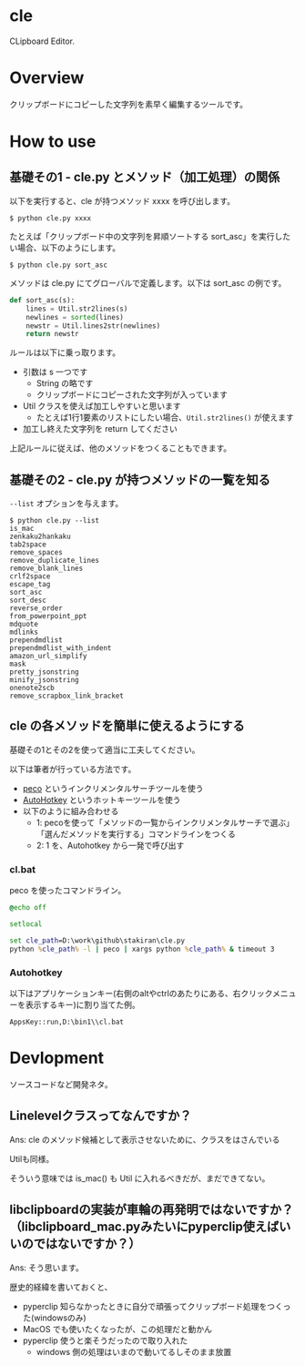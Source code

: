 # cle
CLipboard Editor.

# Overview
クリップボードにコピーした文字列を素早く編集するツールです。

# How to use

## 基礎その1 - cle.py とメソッド（加工処理）の関係
以下を実行すると、cle が持つメソッド xxxx を呼び出します。

```
$ python cle.py xxxx
```

たとえば「クリップボード中の文字列を昇順ソートする sort_asc」を実行したい場合、以下のようにします。

```
$ python cle.py sort_asc
```

メソッドは cle.py にてグローバルで定義します。以下は sort_asc の例です。

```python
def sort_asc(s):
    lines = Util.str2lines(s)
    newlines = sorted(lines)
    newstr = Util.lines2str(newlines)
    return newstr
```

ルールは以下に乗っ取ります。

- 引数は s 一つです
    - String の略です
    - クリップボードにコピーされた文字列が入っています
- Util クラスを使えば加工しやすいと思います
    - たとえば1行1要素のリストにしたい場合、`Util.str2lines()` が使えます
- 加工し終えた文字列を return してください

上記ルールに従えば、他のメソッドをつくることもできます。

## 基礎その2 - cle.py が持つメソッドの一覧を知る
`--list` オプションを与えます。

```
$ python cle.py --list
is_mac
zenkaku2hankaku
tab2space
remove_spaces
remove_duplicate_lines
remove_blank_lines
crlf2space
escape_tag
sort_asc
sort_desc
reverse_order
from_powerpoint_ppt
mdquote
mdlinks
prependmdlist
prependmdlist_with_indent
amazon_url_simplify
mask
pretty_jsonstring
minify_jsonstring
onenote2scb
remove_scrapbox_link_bracket
```

## cle の各メソッドを簡単に使えるようにする
基礎その1とその2を使って適当に工夫してください。

以下は筆者が行っている方法です。

- [peco](https://github.com/peco/peco) というインクリメンタルサーチツールを使う
- [AutoHotkey](https://www.autohotkey.com/) というホットキーツールを使う
- 以下のように組み合わせる
    - 1: pecoを使って「メソッドの一覧からインクリメンタルサーチで選ぶ」「選んだメソッドを実行する」コマンドラインをつくる
    - 2: 1 を、Autohotkey から一発で呼び出す

### cl.bat
peco を使ったコマンドライン。

```bat
@echo off

setlocal

set cle_path=D:\work\github\stakiran\cle.py
python %cle_path% -l | peco | xargs python %cle_path% & timeout 3
```

### Autohotkey
以下はアプリケーションキー(右側のaltやctrlのあたりにある、右クリックメニューを表示するキー)に割り当てた例。

```ahk
AppsKey::run,D:\bin1\\cl.bat
```

# Devlopment
ソースコードなど開発ネタ。

## Linelevelクラスってなんですか？
Ans: cle のメソッド候補として表示させないために、クラスをはさんでいる

Utilも同様。

そういう意味では is_mac() も Util に入れるべきだが、まだできてない。

## libclipboardの実装が車輪の再発明ではないですか？（libclipboard_mac.pyみたいにpyperclip使えばいいのではないですか？）
Ans: そう思います。

歴史的経緯を書いておくと、

- pyperclip 知らなかったときに自分で頑張ってクリップボード処理をつくった(windowsのみ)
- MacOS でも使いたくなったが、この処理だと動かん
- pyperclip 使うと楽そうだったので取り入れた
    - windows 側の処理はいまので動いてるしそのまま放置

